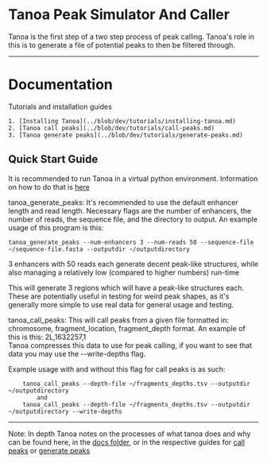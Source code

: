# Tanoa Peak Simulator And Caller


Tanoa is the first step of a two step process of peak calling. Tanoa's role in this is to generate a file
of potential peaks to then be filtered through.

---
# Documentation

Tutorials and installation guides 

    1. [Installing Tanoa](../blob/dev/tutorials/installing-tanoa.md)
    2. [Tanoa call peaks](../blob/dev/tutorials/call-peaks.md)
    3. [Tanoa generate peaks](../blob/dev/tutorials/generate-peaks.md)


Quick Start Guide
---
   It is recommended to run Tanoa in a virtual python environment. Information on how to do that is [here](https://docs.python.org/3/tutorial/venv.html "https://docs.python.org/3/tutorial/venv.html")

   tanoa_generate_peaks: It's recommended to use the default enhancer length and read length. Necessary flags
   are the number of enhancers, the number of reads, the sequence file, and the directory to output.
   An example usage of this program is this:
        
    tanoa_generate_peaks --num-enhancers 3 --num-reads 50 --sequence-file ~/sequence-file.fasta --outputdir ~/outputdirectory

   3 enhancers with 50 reads each generate decent peak-like structures, while also managing a relatively low (compared to higher numbers) run-time

   This will generate 3 regions which will have a peak-like structures each. These are potentially useful in testing for weird peak shapes, as it's generally
   more simple to use real data for general usage and testing.
        
   tanoa_call_peaks: This will call peaks from a given file formatted in:
   chromosome, fragment_location, fragment_depth format. An example of this is this: 2L,1632257,1   
   Tanoa compresses this data to use for peak calling, if you want to see that data you may use the --write-depths flag. 
    
   Example usage with and without this flag for call peaks is as such:
            
        tanoa_call_peaks --depth-file ~/fragments_depths.tsv --outputdir ~/outputdirectory
            and
        tanoa_call_peaks --depth-file ~/fragments_depths.tsv --outputdir ~/outputdirectory --write-depths

---

Note: In depth Tanoa notes on the processes of what tanoa does and why can be found here, in the [docs folder](../blob/dev/docs/algorithm.md),
    or in the respective guides for [call peaks](../blob/dev/tutorials/call-peaks.md) or [generate peaks](../blob/dev/tutorials/generate-peaks.md)
